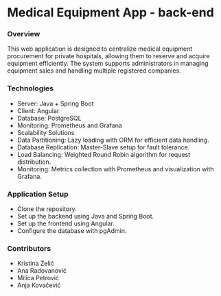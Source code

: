 # Medical Equipment App -  back-end

### Overview
This web application is designed to centralize medical equipment procurement for private hospitals, allowing them to reserve and acquire equipment efficiently. The system supports administrators in managing equipment sales and handling multiple registered companies.

### Technologies
* Server: Java + Spring Boot
* Client: Angular
* Database: PostgreSQL
* Monitoring: Prometheus and Grafana
* Scalability Solutions
* Data Partitioning: Lazy loading with ORM for efficient data handling.
* Database Replication: Master-Slave setup for fault tolerance.
* Load Balancing: Weighted Round Robin algorithm for request distribution.
* Monitoring: Metrics collection with Prometheus and visualization with Grafana.

### Application Setup
* Clone the repository.
* Set up the backend using Java and Spring Boot.
* Set up the frontend using Angular.
* Configure the database with pgAdmin.

### Contributors
* Kristina Zelić
* Ana Radovanović
* Milica Petrović
* Anja Kovačević
